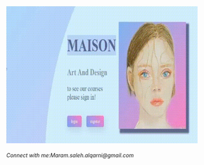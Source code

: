 

 <img src="exa.gif" width="760" height="360"/> 

 <h6 align="left">Connect with me:Maram.saleh.alqarni@gmail.com</h6>
